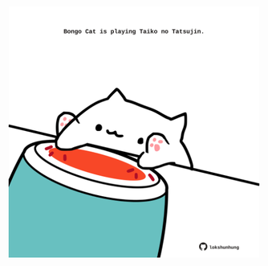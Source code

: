 <!-- built at 14/07/2023, 02:29:01 UTC -->
<p align="center">
  <img width="500" height="500" src="./ReadmeImage.svg">
</p>
